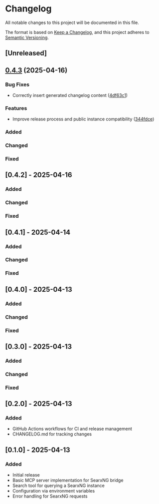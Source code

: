 # Changelog

All notable changes to this project will be documented in this file.

The format is based on [Keep a Changelog](https://keepachangelog.com/en/1.0.0/),
and this project adheres to [Semantic Versioning](https://semver.org/spec/v2.0.0.html).

## [Unreleased]

## [0.4.3](https://github.com/nitish-raj/searxng-mcp-bridge/compare/v0.4.2...v0.4.3) (2025-04-16)


### Bug Fixes

* Correctly insert generated changelog content ([4df63c1](https://github.com/nitish-raj/searxng-mcp-bridge/commit/4df63c111b06bb7336cb69f293d5191bb04d3697))


### Features

* Improve release process and public instance compatibility ([344fdce](https://github.com/nitish-raj/searxng-mcp-bridge/commit/344fdcebce9f819aefe339ce62db61308a9172e7))

### Added

### Changed

### Fixed

## [0.4.2] - 2025-04-16

### Added

### Changed

### Fixed
## [0.4.1] - 2025-04-14

### Added

### Changed

### Fixed

## [0.4.0] - 2025-04-13

### Added

### Changed

### Fixed

## [0.3.0] - 2025-04-13

### Added

### Changed

### Fixed

## [0.2.0] - 2025-04-13

### Added
- GitHub Actions workflows for CI and release management
- CHANGELOG.md for tracking changes

## [0.1.0] - 2025-04-13

### Added
- Initial release
- Basic MCP server implementation for SearxNG bridge
- Search tool for querying a SearxNG instance
- Configuration via environment variables
- Error handling for SearxNG requests